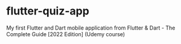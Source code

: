 # flutter-quiz-app
My first Flutter and Dart mobile application from Flutter & Dart - The Complete Guide [2022 Edition] (Udemy course)
